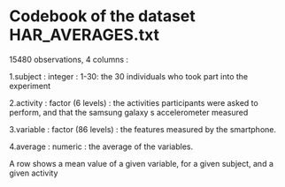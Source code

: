   # Codebook of the dataset HAR_AVERAGES.txt
  
  15480 observations, 4 columns :
  
  1.subject : integer : 1-30: the 30 individuals who took part into the experiment  
  
  2.activity : factor (6 levels) : the activities participants were asked to perform, and that the samsung galaxy s accelerometer measured
  
  3.variable : factor (86 levels) : the features measured by the smartphone. 
  
  4.average : numeric : the average of the variables.   
  
A row shows a mean value of a given variable, for a given subject, and a given activity
